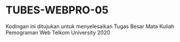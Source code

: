 # TUBES-WEBPRO-05
Kodingan ini ditujukan untuk menyelesaikan Tugas Besar Mata Kuliah Pemograman Web Telkom University 2020
